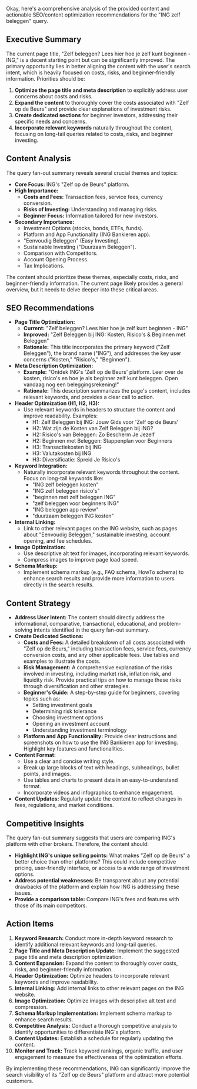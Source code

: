 Okay, here's a comprehensive analysis of the provided content and actionable SEO/content optimization recommendations for the "ING zelf beleggen" query.

## Executive Summary

The current page title, "Zelf beleggen? Lees hier hoe je zelf kunt beginnen - ING," is a decent starting point but can be significantly improved.  The primary opportunity lies in better aligning the content with the user's search intent, which is heavily focused on costs, risks, and beginner-friendly information.  Priorities should be:

1.  **Optimize the page title and meta description** to explicitly address user concerns about costs and risks.
2.  **Expand the content** to thoroughly cover the costs associated with "Zelf op de Beurs" and provide clear explanations of investment risks.
3.  **Create dedicated sections** for beginner investors, addressing their specific needs and concerns.
4.  **Incorporate relevant keywords** naturally throughout the content, focusing on long-tail queries related to costs, risks, and beginner investing.

## Content Analysis

The query fan-out summary reveals several crucial themes and topics:

*   **Core Focus:** ING's "Zelf op de Beurs" platform.
*   **High Importance:**
    *   **Costs and Fees:**  Transaction fees, service fees, currency conversion.
    *   **Risks of Investing:**  Understanding and managing risks.
    *   **Beginner Focus:**  Information tailored for new investors.
*   **Secondary Importance:**
    *   Investment Options (stocks, bonds, ETFs, funds).
    *   Platform and App Functionality (ING Bankieren app).
    *   "Eenvoudig Beleggen" (Easy Investing).
    *   Sustainable Investing ("Duurzaam Beleggen").
    *   Comparison with Competitors.
    *   Account Opening Process.
    *   Tax Implications.

The content should prioritize these themes, especially costs, risks, and beginner-friendly information.  The current page likely provides a general overview, but it needs to delve deeper into these critical areas.

## SEO Recommendations

*   **Page Title Optimization:**
    *   **Current:** "Zelf beleggen? Lees hier hoe je zelf kunt beginnen - ING"
    *   **Improved:** "Zelf Beleggen bij ING: Kosten, Risico's & Beginnen met Beleggen"
    *   **Rationale:**  This title incorporates the primary keyword ("Zelf Beleggen"), the brand name ("ING"), and addresses the key user concerns ("Kosten," "Risico's," "Beginnen").
*   **Meta Description Optimization:**
    *   **Example:** "Ontdek ING's 'Zelf op de Beurs' platform.  Leer over de kosten, risico's en hoe je als beginner zelf kunt beleggen. Open vandaag nog een beleggingsrekening!"
    *   **Rationale:**  This description summarizes the page's content, includes relevant keywords, and provides a clear call to action.
*   **Header Optimization (H1, H2, H3):**
    *   Use relevant keywords in headers to structure the content and improve readability.  Examples:
        *   H1: Zelf Beleggen bij ING: Jouw Gids voor 'Zelf op de Beurs'
        *   H2: Wat zijn de Kosten van Zelf Beleggen bij ING?
        *   H2: Risico's van Beleggen: Zo Bescherm Je Jezelf
        *   H2: Beginnen met Beleggen: Stappenplan voor Beginners
        *   H3: Transactiekosten bij ING
        *   H3: Valutakosten bij ING
        *   H3: Diversificatie: Spreid Je Risico's
*   **Keyword Integration:**
    *   Naturally incorporate relevant keywords throughout the content.  Focus on long-tail keywords like:
        *   "ING zelf beleggen kosten"
        *   "ING zelf beleggen risico's"
        *   "beginnen met zelf beleggen ING"
        *   "zelf beleggen voor beginners ING"
        *   "ING beleggen app review"
        *   "duurzaam beleggen ING kosten"
*   **Internal Linking:**
    *   Link to other relevant pages on the ING website, such as pages about "Eenvoudig Beleggen," sustainable investing, account opening, and fee schedules.
*   **Image Optimization:**
    *   Use descriptive alt text for images, incorporating relevant keywords.
    *   Compress images to improve page load speed.
*   **Schema Markup:**
    *   Implement schema markup (e.g., FAQ schema, HowTo schema) to enhance search results and provide more information to users directly in the search results.

## Content Strategy

*   **Address User Intent:**  The content should directly address the informational, comparative, transactional, educational, and problem-solving intents identified in the query fan-out summary.
*   **Create Dedicated Sections:**
    *   **Costs and Fees:**  A detailed breakdown of all costs associated with "Zelf op de Beurs," including transaction fees, service fees, currency conversion costs, and any other applicable fees.  Use tables and examples to illustrate the costs.
    *   **Risk Management:**  A comprehensive explanation of the risks involved in investing, including market risk, inflation risk, and liquidity risk.  Provide practical tips on how to manage these risks through diversification and other strategies.
    *   **Beginner's Guide:**  A step-by-step guide for beginners, covering topics such as:
        *   Setting investment goals
        *   Determining risk tolerance
        *   Choosing investment options
        *   Opening an investment account
        *   Understanding investment terminology
    *   **Platform and App Functionality:**  Provide clear instructions and screenshots on how to use the ING Bankieren app for investing.  Highlight key features and functionalities.
*   **Content Format:**
    *   Use a clear and concise writing style.
    *   Break up large blocks of text with headings, subheadings, bullet points, and images.
    *   Use tables and charts to present data in an easy-to-understand format.
    *   Incorporate videos and infographics to enhance engagement.
*   **Content Updates:**  Regularly update the content to reflect changes in fees, regulations, and market conditions.

## Competitive Insights

The query fan-out summary suggests that users are comparing ING's platform with other brokers.  Therefore, the content should:

*   **Highlight ING's unique selling points:**  What makes "Zelf op de Beurs" a better choice than other platforms?  This could include competitive pricing, user-friendly interface, or access to a wide range of investment options.
*   **Address potential weaknesses:**  Be transparent about any potential drawbacks of the platform and explain how ING is addressing these issues.
*   **Provide a comparison table:**  Compare ING's fees and features with those of its main competitors.

## Action Items

1.  **Keyword Research:** Conduct more in-depth keyword research to identify additional relevant keywords and long-tail queries.
2.  **Page Title and Meta Description Update:** Implement the suggested page title and meta description optimization.
3.  **Content Expansion:**  Expand the content to thoroughly cover costs, risks, and beginner-friendly information.
4.  **Header Optimization:**  Optimize headers to incorporate relevant keywords and improve readability.
5.  **Internal Linking:**  Add internal links to other relevant pages on the ING website.
6.  **Image Optimization:**  Optimize images with descriptive alt text and compression.
7.  **Schema Markup Implementation:**  Implement schema markup to enhance search results.
8.  **Competitive Analysis:**  Conduct a thorough competitive analysis to identify opportunities to differentiate ING's platform.
9.  **Content Updates:**  Establish a schedule for regularly updating the content.
10. **Monitor and Track:** Track keyword rankings, organic traffic, and user engagement to measure the effectiveness of the optimization efforts.

By implementing these recommendations, ING can significantly improve the search visibility of its "Zelf op de Beurs" platform and attract more potential customers.